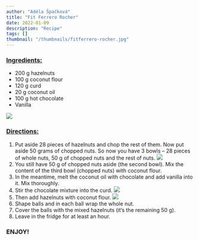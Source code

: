 ```yaml
---
author: "Adéla Špačková"
title: "Fit Ferrero Rocher"
date: 2022-01-09
description: "Recipe"
tags: []
thumbnail: "/thumbnails/fitferrero-rocher.jpg"
---
```

### <u>Ingredients:</u>
- 200 g hazelnuts 
- 100 g coconut flour 
- 120 g curd 
- 20 g coconut oil 
- 100 g hot chocolate 
- Vanilla 

![](/images/fitferrero-rocher/ingredients.jpg)

### <u>Directions:</u>
1. Put aside 28 pieces of hazelnuts and chop the rest of them. Now put aside 50 grams of chopped nuts. So now you have 3 bowls – 28 pieces of whole nuts, 50 g of chopped nuts and the rest of nuts.
![](/images/fitferrero-rocher/1.jpg#center)
2. You still have 50 g of chopped nuts aside (the second bowl). Mix the content of the third bowl (chopped nuts) with coconut flour.
3. In the meantime, melt the coconut oil with chocolate and add vanilla into it. Mix thoroughly.
4. Stir the chocolate mixture into the curd.
![](/images/fitferrero-rocher/4.jpg#center)
5. Then add hazelnuts with coconut flour.
![](/images/fitferrero-rocher/5.jpg#center)
6. Shape balls and in each ball wrap the whole nut.
7. Cover the balls with the mixed hazelnuts (it’s the remaining 50 g).
8. Leave in the fridge for at least an hour.

### ENJOY!